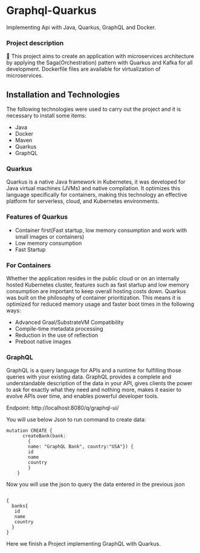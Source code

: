 # Graphql-Quarkus

Implementing Api with Java, Quarkus, GraphQL and Docker.

### Project description
🚀 This project aims to create an application with microservices architecture by applying the Saga(Orchestration) pattern with Quarkus and Kafka for all development. Dockerfile files are available for virtualization of microservices.

## Installation and  Technologies

The following technologies were used to carry out the project and it is necessary to install some items:
- Java
- Docker
- Maven
- Quarkus
- GraphQL

### Quarkus

Quarkus is a native Java framework in Kubernetes, it was developed for Java virtual machines (JVMs) and native compilation. It optimizes this language specifically for containers, making this technology an effective platform for serverless, cloud, and Kubernetes environments.

### Features of Quarkus

- Container first(Fast startup, low memory consumption and work with small images or containers)
- Low memory consumption
- Fast Startup

### For Containers

Whether the application resides in the public cloud or on an internally hosted Kubernetes cluster, features such as fast startup and low memory consumption are important to keep overall hosting costs down.
Quarkus was built on the philosophy of container prioritization. This means it is optimized for reduced memory usage and faster boot times in the following ways:

- Advanced Graal/SubstrateVM Compatibility
- Compile-time metadata processing
- Reduction in the use of reflection
- Preboot native images

### GraphQL

GraphQL is a query language for APIs and a runtime for fulfilling those queries with your existing data. GraphQL provides a complete and understandable description of the data in your API, gives clients the power to ask for exactly what they need and nothing more, makes it easier to evolve APIs over time, and enables powerful developer tools.

Endpoint: http://localhost:8080/q/graphql-ui/

You will use below Json to run command to create data:

```shell script
mutation CREATE {
      createBank(bank:
        {
        name: "GraphQL Bank", country:"USA"}) {
        id
        name
        country
        }
    }
```

Now you will use the json to query the data entered in the previous json

```shell script

{
  banks{
   id
   name
   country
  }
}
```

Here we finish a Project implementing GraphQL with Quarkus.
